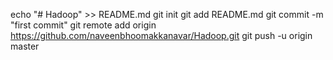 echo "# Hadoop" >> README.md 
git init
git add README.md
git commit -m "first commit"
git remote add origin https://github.com/naveenbhoomakkanavar/Hadoop.git
git push -u origin master
